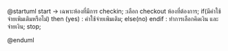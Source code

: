 @startuml
start
 -> เฉพาะห้องที่มีการ checkin;
  :เลือก checkout ห้องที่ต้องการ;
  if(มีค่าใช้จ่ายเพิมเติมหรือไม่) then (yes)
    : ค่าใช้จ่ายเพิมเติม;
  else(no)
    endif
    : ทำการเลือกคิดเงิน และจ่ายเงิน;
stop;

@enduml